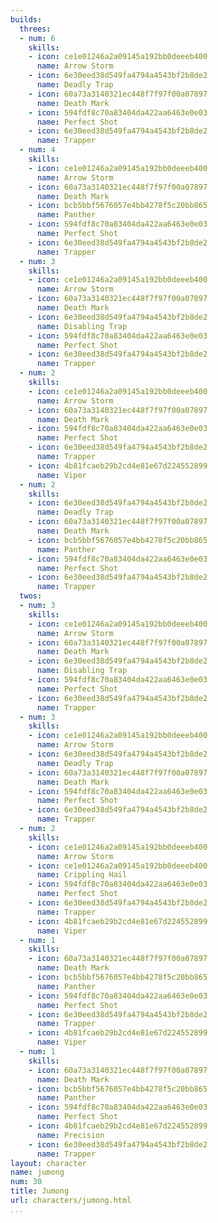 ```yaml
---
builds:
  threes:
  - num: 6
    skills:
    - icon: ce1e01246a2a09145a192bb0deeeb400
      name: Arrow Storm
    - icon: 6e30eed38d549fa4794a4543bf2b8de2
      name: Deadly Trap
    - icon: 60a73a3140321ec448f7f97f00a07897
      name: Death Mark
    - icon: 594fdf8c70a83404da422aa6463e0e03
      name: Perfect Shot
    - icon: 6e30eed38d549fa4794a4543bf2b8de2
      name: Trapper
  - num: 4
    skills:
    - icon: ce1e01246a2a09145a192bb0deeeb400
      name: Arrow Storm
    - icon: 60a73a3140321ec448f7f97f00a07897
      name: Death Mark
    - icon: bcb5bbf5676057e4bb4278f5c20bb865
      name: Panther
    - icon: 594fdf8c70a83404da422aa6463e0e03
      name: Perfect Shot
    - icon: 6e30eed38d549fa4794a4543bf2b8de2
      name: Trapper
  - num: 3
    skills:
    - icon: ce1e01246a2a09145a192bb0deeeb400
      name: Arrow Storm
    - icon: 60a73a3140321ec448f7f97f00a07897
      name: Death Mark
    - icon: 6e30eed38d549fa4794a4543bf2b8de2
      name: Disabling Trap
    - icon: 594fdf8c70a83404da422aa6463e0e03
      name: Perfect Shot
    - icon: 6e30eed38d549fa4794a4543bf2b8de2
      name: Trapper
  - num: 2
    skills:
    - icon: ce1e01246a2a09145a192bb0deeeb400
      name: Arrow Storm
    - icon: 60a73a3140321ec448f7f97f00a07897
      name: Death Mark
    - icon: 594fdf8c70a83404da422aa6463e0e03
      name: Perfect Shot
    - icon: 6e30eed38d549fa4794a4543bf2b8de2
      name: Trapper
    - icon: 4b81fcaeb29b2cd4e81e67d224552899
      name: Viper
  - num: 2
    skills:
    - icon: 6e30eed38d549fa4794a4543bf2b8de2
      name: Deadly Trap
    - icon: 60a73a3140321ec448f7f97f00a07897
      name: Death Mark
    - icon: bcb5bbf5676057e4bb4278f5c20bb865
      name: Panther
    - icon: 594fdf8c70a83404da422aa6463e0e03
      name: Perfect Shot
    - icon: 6e30eed38d549fa4794a4543bf2b8de2
      name: Trapper
  twos:
  - num: 3
    skills:
    - icon: ce1e01246a2a09145a192bb0deeeb400
      name: Arrow Storm
    - icon: 60a73a3140321ec448f7f97f00a07897
      name: Death Mark
    - icon: 6e30eed38d549fa4794a4543bf2b8de2
      name: Disabling Trap
    - icon: 594fdf8c70a83404da422aa6463e0e03
      name: Perfect Shot
    - icon: 6e30eed38d549fa4794a4543bf2b8de2
      name: Trapper
  - num: 3
    skills:
    - icon: ce1e01246a2a09145a192bb0deeeb400
      name: Arrow Storm
    - icon: 6e30eed38d549fa4794a4543bf2b8de2
      name: Deadly Trap
    - icon: 60a73a3140321ec448f7f97f00a07897
      name: Death Mark
    - icon: 594fdf8c70a83404da422aa6463e0e03
      name: Perfect Shot
    - icon: 6e30eed38d549fa4794a4543bf2b8de2
      name: Trapper
  - num: 2
    skills:
    - icon: ce1e01246a2a09145a192bb0deeeb400
      name: Arrow Storm
    - icon: ce1e01246a2a09145a192bb0deeeb400
      name: Crippling Hail
    - icon: 594fdf8c70a83404da422aa6463e0e03
      name: Perfect Shot
    - icon: 6e30eed38d549fa4794a4543bf2b8de2
      name: Trapper
    - icon: 4b81fcaeb29b2cd4e81e67d224552899
      name: Viper
  - num: 1
    skills:
    - icon: 60a73a3140321ec448f7f97f00a07897
      name: Death Mark
    - icon: bcb5bbf5676057e4bb4278f5c20bb865
      name: Panther
    - icon: 594fdf8c70a83404da422aa6463e0e03
      name: Perfect Shot
    - icon: 6e30eed38d549fa4794a4543bf2b8de2
      name: Trapper
    - icon: 4b81fcaeb29b2cd4e81e67d224552899
      name: Viper
  - num: 1
    skills:
    - icon: 60a73a3140321ec448f7f97f00a07897
      name: Death Mark
    - icon: bcb5bbf5676057e4bb4278f5c20bb865
      name: Panther
    - icon: 594fdf8c70a83404da422aa6463e0e03
      name: Perfect Shot
    - icon: 4b81fcaeb29b2cd4e81e67d224552899
      name: Precision
    - icon: 6e30eed38d549fa4794a4543bf2b8de2
      name: Trapper
layout: character
name: jumong
num: 30
title: Jumong
url: characters/jumong.html
...
```

